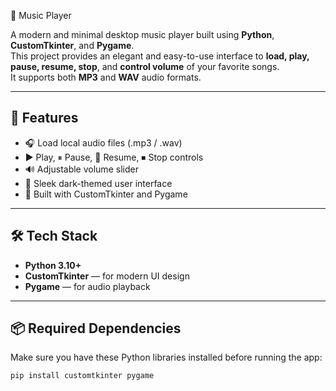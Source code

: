 🎵 Music Player

A modern and minimal desktop music player built using **Python**, **CustomTkinter**, and **Pygame**.  
This project provides an elegant and easy-to-use interface to **load, play, pause, resume, stop**, and **control volume** of your favorite songs.  
It supports both **MP3** and **WAV** audio formats.

---

## 🚀 Features

- 🎧 Load local audio files (.mp3 / .wav)
- ▶️ Play, ⏸ Pause, 🔁 Resume, ⏹ Stop controls
- 🔊 Adjustable volume slider
- 🌙 Sleek dark-themed user interface
- 🧠 Built with CustomTkinter and Pygame

---

## 🛠️ Tech Stack

- **Python 3.10+**
- **CustomTkinter** — for modern UI design  
- **Pygame** — for audio playback

---

## 📦 Required Dependencies

Make sure you have these Python libraries installed before running the app:

```bash
pip install customtkinter pygame

